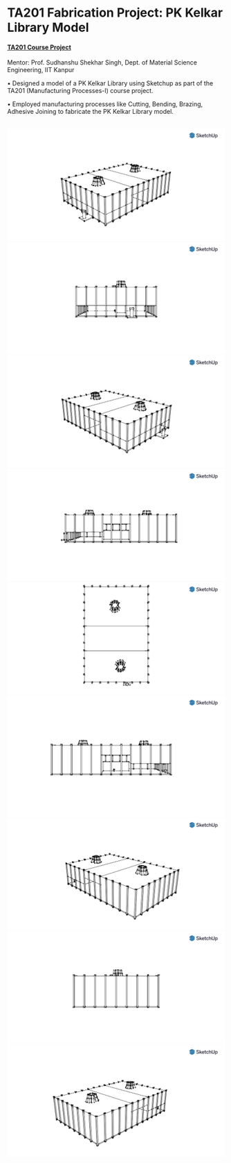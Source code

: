 # TA201 Fabrication Project: PK Kelkar Library Model 
#### <a href="TA201-Fabrication-Project.pdf" rel="TA201-Fabrication-Project">TA201 Course Project</a>



Mentor: Prof. Sudhanshu Shekhar Singh, Dept. of Material Science Engineering, IIT Kanpur

• Designed a model of a PK Kelkar Library using Sketchup as part of the TA201 (Manufacturing Processes-I) course project.

• Employed manufacturing processes like Cutting, Bending, Brazing, Adhesive Joining to fabricate the PK Kelkar Library model.

<a href="" rel="some text"><img src="cover.png" alt="" /></a>
<a href="" rel="some text"><img src="/Drawings/Drawing_1.png" alt="" /></a>
<a href="" rel="some text"><img src="/Drawings/Drawing_2.png" alt="" /></a>
<a href="" rel="some text"><img src="/Drawings/Drawing_3.png" alt="" /></a>
<a href="" rel="some text"><img src="/Drawings/Drawing_4.png" alt="" /></a>
<a href="" rel="some text"><img src="/Drawings/Drawing_5.png" alt="" /></a>
<a href="" rel="some text"><img src="/Drawings/Drawing_6.png" alt="" /></a>
<a href="" rel="some text"><img src="/Drawings/Drawing_7.png" alt="" /></a>
<a href="" rel="some text"><img src="/Drawings/Drawing_8.png" alt="" /></a>
<a href="" rel="some text"><img src="/Drawings/Drawing_9.png" alt="" /></a>
